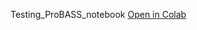 Testing_ProBASS_notebook
[Open in Colab](https://colab.research.google.com/github/sagagugit/test/blob/main/ProBASS.ipynb)
